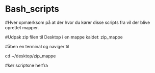 # Bash_scripts

#Hver opmærksom på at der hvor du kører disse scripts fra vil der blive oprettet mapper.

#Udpak zip filen til Desktop i en mappe kaldet: zip_mappe

#åben en terminal og naviger til

cd ~/desktop/zip_mappe
  
#kør scriptsne herfra
